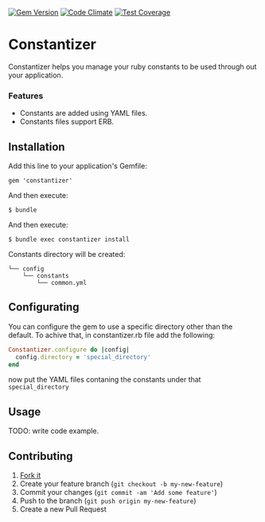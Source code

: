 [![Gem Version](https://badge.fury.io/rb/constantizer.svg)](http://badge.fury.io/rb/constantizer) [![Code Climate](https://codeclimate.com/github/baraabourghli/constantizer/badges/gpa.svg)](https://codeclimate.com/github/baraabourghli/constantizer) [![Test Coverage](https://codeclimate.com/github/baraabourghli/constantizer/badges/coverage.svg)](https://codeclimate.com/github/baraabourghli/constantizer)

# Constantizer

Constantizer helps you manage your ruby constants to be used through out your application.

### Features

- Constants are added using YAML files.
- Constants files support ERB.

## Installation

Add this line to your application's Gemfile:

    gem 'constantizer'

And then execute:

    $ bundle

And then execute:

    $ bundle exec constantizer install

Constants directory will be created: 

    └── config
        └── constants
            └── common.yml

## Configurating

You can configure the gem to use a specific directory other than the default. To achive that, in constantizer.rb file add the following:

```ruby
Constantizer.configure do |config|
  config.directory = 'special_directory'
end
```  
now put the YAML files contaning the constants under that `special_directory`

## Usage

TODO: write code example.

## Contributing

1. [Fork it]( https://github.com/baraabourghli/constantizer/fork )
2. Create your feature branch (`git checkout -b my-new-feature`)
3. Commit your changes (`git commit -am 'Add some feature'`)
4. Push to the branch (`git push origin my-new-feature`)
5. Create a new Pull Request

